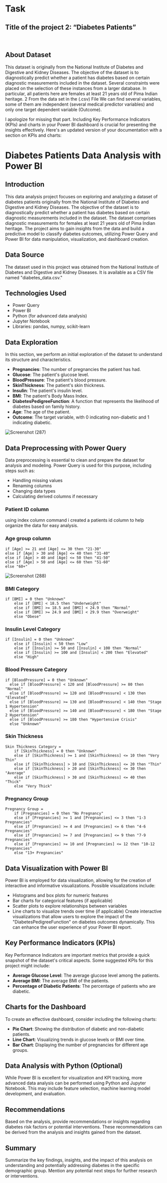 # Task
## Title of the project 2: “Diabetes Patients”
 
## About Dataset
This dataset is originally from the National Institute of Diabetes and Digestive and Kidney Diseases. The objective of the dataset is to diagnostically predict whether a patient has diabetes based on certain diagnostic measurements included in the dataset. Several
constraints were placed on the selection of these instances from a larger database. In particular, all patients
here are females at least 21 years old of Pima Indian heritage.
2 From the data set in the (.csv) File We can find several variables, some of them are independent (several medical predictor variables) and only one target dependent variable (Outcome).


I apologize for missing that part. Including Key Performance Indicators (KPIs) and charts in your Power BI dashboard is crucial for presenting the insights effectively. Here's an updated version of your documentation with a section on KPIs and charts:

# Diabetes Patients Data Analysis with Power BI

## Introduction
This data analysis project focuses on exploring and analyzing a dataset of diabetes patients originally from the National Institute of Diabetes and Digestive and Kidney Diseases. The objective of the dataset is to diagnostically predict whether a patient has diabetes based on certain diagnostic measurements included in the dataset. The dataset comprises diagnostic measurements for females at least 21 years old of Pima Indian heritage. The project aims to gain insights from the data and build a predictive model to classify diabetes outcomes, utilizing Power Query and Power BI for data manipulation, visualization, and dashboard creation.

## Data Source
The dataset used in this project was obtained from the National Institute of Diabetes and Digestive and Kidney Diseases. It is available as a CSV file named "diabetes_data.csv."

## Technologies Used
- Power Query
- Power BI
- Python (for advanced data analysis)
- Jupyter Notebook
- Libraries: pandas, numpy, scikit-learn

## Data Exploration
In this section, we perform an initial exploration of the dataset to understand its structure and characteristics.

- **Pregnancies**: The number of pregnancies the patient has had.
- **Glucose**: The patient's glucose level.
- **BloodPressure**: The patient's blood pressure.
- **SkinThickness**: The patient's skin thickness.
- **Insulin**: The patient's insulin level.
- **BMI**: The patient's Body Mass Index.
- **DiabetesPedigreeFunction**: A function that represents the likelihood of diabetes based on family history.
- **Age**: The age of the patient.
- **Outcome**: The target variable, with 0 indicating non-diabetic and 1 indicating diabetic.

![Screenshot (287)](https://github.com/Junnielexia/MeriSkill-Internship-Project/assets/95970546/e76e955e-9f55-4856-a867-806e0ffb92ca)

## Data Preprocessing with Power Query
Data preprocessing is essential to clean and prepare the dataset for analysis and modeling. Power Query is used for this purpose, including steps such as:
- Handling missing values
- Renaming columns
- Changing data types
- Calculating derived columns if necessary
  
### Patient ID column
using index column command i created a patients id column to help organize the data for easy analysis.

### Age group column  
```
if [Age] >= 21 and [Age] <= 30 then "21-30"
else if [Age] > 30 and [Age] <= 40 then "31-40"
else if [Age] > 40 and [Age] <= 50 then "41-50"
else if [Age] > 50 and [Age] <= 60 then "51-60"
else "60+"

```
![Screenshot (288)](https://github.com/Junnielexia/MeriSkill-Internship-Project/assets/95970546/9f4b0d00-584c-46b5-a106-dd2da9688aa7)

### BMI Category
```
if [BMI] = 0 then "Unknown"
    else if [BMI] < 18.5 then "Underweight"
    else if [BMI] >= 18.5 and [BMI] < 24.9 then "Normal"
    else if [BMI] >= 24.9 and [BMI] < 29.9 then "Overweight"
    else "Obese"
```
### Insulin Level Category
```
if [Insulin] = 0 then "Unknown"
    else if [Insulin] < 50 then "Low"
    else if [Insulin] >= 50 and [Insulin] < 100 then "Normal"
    else if [Insulin] >= 100 and [Insulin] < 200 then "Elevated"
    else "High"
```
### Blood Pressure Category
```
if [BloodPressure] = 0 then "Unknown"
  else if [BloodPressure] < 120 and [BloodPressure] >= 80 then "Normal"
  else if [BloodPressure] >= 120 and [BloodPressure] < 130 then "Elevated"
  else if [BloodPressure] >= 130 and [BloodPressure] < 140 then "Stage 1 Hypertension"
  else if [BloodPressure] >= 140 and [BloodPressure] < 180 then "Stage 2 Hypertension"
  else if [BloodPressure] >= 180 then "Hypertensive Crisis"
  else "Unknown"
```
### Skin Thickness

```
Skin Thickness Category = 
    if [SkinThickness] = 0 then "Unknown"
    else if [SkinThickness] >= 1 and [SkinThickness] <= 10 then "Very Thin"
    else if [SkinThickness] > 10 and [SkinThickness] <= 20 then "Thin"
    else if [SkinThickness] > 20 and [SkinThickness] <= 30 then "Average"
    else if [SkinThickness] > 30 and [SkinThickness] <= 40 then "Thick"
    else "Very Thick"

```
### Pregnancy Group
```
Pregnancy Group = 
    if [Pregnancies] = 0 then "No Pregnancy"
    else if [Pregnancies] >= 1 and [Pregnancies] <= 3 then "1-3 Pregnancies"
    else if [Pregnancies] >= 4 and [Pregnancies] <= 6 then "4-6 Pregnancies"
    else if [Pregnancies] >= 7 and [Pregnancies] <= 9 then "7-9 Pregnancies"
    else if [Pregnancies] >= 10 and [Pregnancies] <= 12 then "10-12 Pregnancies"
    else "13+ Pregnancies"
```
## Data Visualization with Power BI
Power BI is employed for data visualization, allowing for the creation of interactive and informative visualizations. Possible visualizations include:
- Histograms and box plots for numeric features
- Bar charts for categorical features (if applicable)
- Scatter plots to explore relationships between variables
- Line charts to visualize trends over time (if applicable)
Create interactive visualizations that allow users to explore the impact of the "DiabetesPedigreeFunction" on diabetes outcomes dynamically. This can enhance the user experience of your Power BI report.
## Key Performance Indicators (KPIs)
Key Performance Indicators are important metrics that provide a quick snapshot of the dataset's critical aspects. Some suggested KPIs for this project might include:
- **Average Glucose Level**: The average glucose level among the patients.
- **Average BMI**: The average BMI of the patients.
- **Percentage of Diabetic Patients**: The percentage of patients who are diabetic.

## Charts for the Dashboard
To create an effective dashboard, consider including the following charts:
- **Pie Chart**: Showing the distribution of diabetic and non-diabetic patients.
- **Line Chart**: Visualizing trends in glucose levels or BMI over time.
- **Bar Chart**: Displaying the number of pregnancies for different age groups.

## Data Analysis with Python (Optional)
While Power BI is excellent for visualization and KPI tracking, more advanced data analysis can be performed using Python and Jupyter Notebook. This may include feature selection, machine learning model development, and evaluation.

## Recommendations
Based on the analysis, provide recommendations or insights regarding diabetes risk factors or potential interventions. These recommendations can be derived from the analysis and insights gained from the dataset.

## Summary
Summarize the key findings, insights, and the impact of this analysis on understanding and potentially addressing diabetes in the specific demographic group. Mention any potential next steps for further research or interventions.



